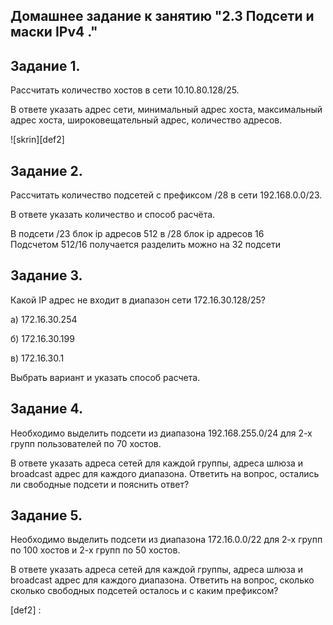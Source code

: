 ## Домашнее задание к занятию "2.3 Подсети и маски IPv4 ."


## Задание 1.
Рассчитать количество хостов в сети 10.10.80.128/25.

В ответе указать адрес сети, минимальный адрес хоста, максимальный адрес хоста, широковещательный адрес, количество адресов.

![skrin][def2]

## Задание 2.
Рассчитать количество подсетей с префиксом /28 в сети 192.168.0.0/23.

В ответе указать количество и способ расчёта.

</p>В подсети /23  блок ip адресов 512  в /28 блок ip адресов 16</br>
Подсчетом 512/16   получается разделить можно на 32 подсети


## Задание 3.
Какой IP адрес не входит в диапазон сети 172.16.30.128/25?

а) 172.16.30.254

б) 172.16.30.199

в) 172.16.30.1

Выбрать вариант и указать способ расчета.

## Задание 4.
Необходимо выделить подсети из диапазона 192.168.255.0/24 для 2-х групп пользователей по 70 хостов.

В ответе указать адреса сетей для каждой группы, адреса шлюза и broadcast адрес для каждого диапазона. Ответить на вопрос, остались ли свободные подсети и пояснить ответ?

## Задание 5.
Необходимо выделить подсети из диапазона 172.16.0.0/22 для 2-х групп по 100 хостов и 2-х групп по 50 хостов.

В ответе указать адреса сетей для каждой группы, адреса шлюза и broadcast адрес для каждого диапазона. Ответить на вопрос, сколько сколько свободных подсетей осталось и с каким префиксом?


[def2] : 